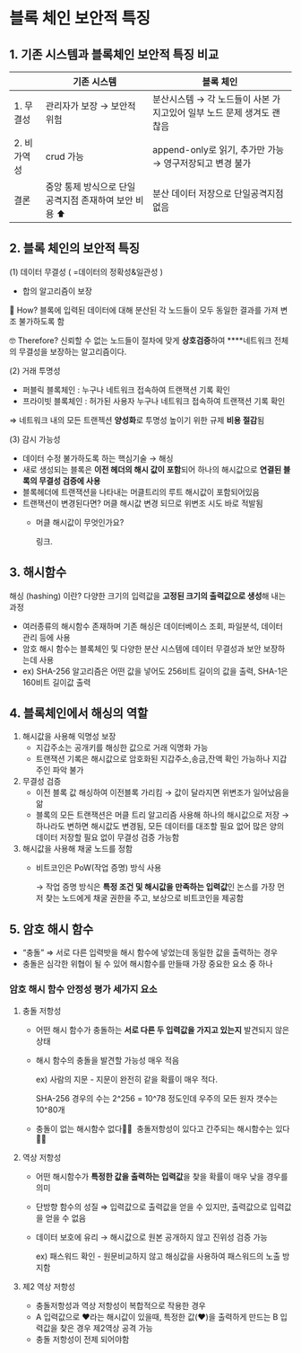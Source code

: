 # 블록 체인 보안적 특징

## 1. 기존 시스템과 블록체인 보안적 특징 비교

|  | 기존 시스템 | 블록 체인 |
| --- | --- | --- |
| 1. 무결성 | 관리자가 보장 → 보안적 위험 | 분산시스템 → 각 노드들이 사본 가지고있어 일부 노드 문제 생겨도 괜찮음 |
| 2. 비가역성 | crud 가능 | append-only로 읽기, 추가만 가능 → 영구저장되고 변경 불가 |
| 결론 | 중앙 통제 방식으로 단일 공격지점 존재하여 보안 비용 ⬆️ | 분산 데이터 저장으로 단일공격지점 없음 |

## 2. 블록 체인의 보안적 특징

(1)  데이터 무결성 ( =데이터의 정확성&일관성 )

- 합의 알고리즘이 보장

🧐 How? 블록에 입력된 데이터에 대해 분산된 각 노드들이 모두 동일한 결과를 가져 변조 불가하도록 함

🤓 Therefore? 신뢰할 수 없는 노드들이 절차에 맞게 **상호검증**하여 ****네트워크 전체의 무결성을 보장하는 알고리즘이다.

(2) 거래 투명성

- 퍼블릭 블록체인 : 누구나 네트워크 접속하여 트랜잭션 기록 확인
- 프라이빗 블록체인 : 허가된 사용자 누구나 네트워크 접속하여 트랜잭션 기록 확인

⇒  네트워크 내의 모든 트랜젝션 **양성화**로 투명성 높이기 위한 규제 **비용 절감**됨

(3) 감시 가능성

- 데이터 수정 불가하도록 하는 핵심기술 → 해싱
- 새로 생성되는 블록은 **이전 헤더의 해시 값이 포함**되어 하나의 해시값으로 **연결된 블록의 무결성 검증에 사용**
- 블록헤더에 트랜잭션을 나타내는 머클트리의 루트 해시값이 포함되어있음
- 트랜잭션이 변경된다면? 머클 해시값 변경 되므로 위변조 시도 바로 적발됨
    - 머클 해시값이 무엇인가요?
        
        링크.
        

## 3. 해시함수

해싱 (hashing) 이란? 다양한 크기의 입력값을 **고정된 크기의 출력값으로 생성**해 내는 과정

- 여러종류의 해시함수 존재하며 기존 해싱은 데이터베이스 조회, 파일분석, 데이터 관리 등에 사용
- 암호 해시 함수는 블록체인 및 다양한 분산 시스템에 데이터 무결성과 보안 보장하는데 사용
- ex) SHA-256 알고리즘은 어떤 값을 넣어도 256비트 길이의 값을 출력, SHA-1은 160비트 길이값 출력

## 4. 블록체인에서 해싱의 역할

1. 해시값을 사용해 익명성 보장
    - 지갑주소는 공개키를 해싱한 값으로 거래 익명화 가능
    - 트랜잭션 기록은 해시값으로 암호화된 지갑주소,송금,잔액 확인 가능하나 지갑 주인 파악 불가
2. 무결성 검증
    - 이전 블록 값 해싱하여 이전블록 가리킴 → 값이 달라지면 위변조가 일어났음을 앎
    - 블록의 모든 트랜잭션은 머클 트리 알고리즘 사용해 하나의 해시값으로 저장 → 하나라도 변하면 해시값도 변경됨, 모든 데이터를 대조할 필요 없어 많은 양의 데이터 저장할 필요 없이 무결성 검증 가능함
3. 해시값을 사용해 채굴 노드를 정함
    - 비트코인은 PoW(작업 증명) 방식 사용
        
        → 작업 증명 방식은 **특정 조건 및 해시값을 만족하는 입력값**인 논스를 가장 먼저 찾는 노드에게 채굴 권한을 주고, 보상으로 비트코인을 제공함
        

## 5. 암호 해시 함수

- “충돌” ⇒ 서로 다른 입력밧을 해시 함수에 넣었는데 동일한 값을 출력하는 경우
- 충돌은 심각한 위협이 될 수 있어 해시함수를 만들때 가장 중요한 요소 중 하나

### 암호 해시 함수 안정성 평가 세가지 요소

1. 충돌 저항성
    - 어떤 해시 함수가 충돌하는 **서로 다른 두 입력값을 가지고 있는지** 발견되지 않은 상태
    - 해시 함수의 충돌을 발견할 가능성 매우 적음
        
        ex) 사람의 지문 - 지문이 완전히 같을 확률이 매우 적다.
        
        SHA-256 경우의 수는 2^256 = 10^78 정도인데 우주의 모든 원자 갯수는 10^80개
        
    - 충돌이 없는 해시함수 없다🙅‍♀️  충돌저항성이 있다고 간주되는 해시함수는 있다🙆‍♀️
2.  역상 저항성
    - 어떤 해시함수가 **특정한 값을 출력하는 입력값**을 찾을 확률이 매우 낮을 경우를 의미
    - 단방향 함수의 성질 ⇒ 입력값으로 출력값을 얻을 수 있지만, 출력값으로 입력값을 얻을 수 없음
    - 데이터 보호에 유리 → 해시값으로 원본 공개하지 않고 진위성 검증 가능
        
        ex) 패스워드 확인 - 원문비교하지 않고 해싱값을 사용하여 패스워드의 노출 방지함
        
3. 제2 역상 저항성
    - 충돌저항성과 역상 저항성이 복합적으로 작용한 경우
    - A 입력값으로 ♥︎라는 해시값이 있을때,  특정한 값(♥︎)을 출력하게 만드는 B 입력값을 찾은 경우 제2역상 공격 가능
    - 충돌 저항성이 전제 되어야함
